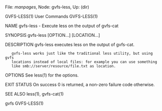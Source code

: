 File: *manpages*,  Node: gvfs-less,  Up: (dir)

GVFS-LESS(1)                     User Commands                    GVFS-LESS(1)



NAME
       gvfs-less - Execute less on the output of gvfs-cat

SYNOPSIS
       gvfs-less [OPTION...] [LOCATION...]

DESCRIPTION
       gvfs-less executes less on the output of gvfs-cat.

       gvfs-less works just like the traditional less utility, but using gvfs
       locations instead of local files: for example you can use something
       like smb://server/resource/file.txt as location.

OPTIONS
       See less(1) for the options.

EXIT STATUS
       On success 0 is returned, a non-zero failure code otherwise.

SEE ALSO
       less(1), gvfs-cat(1)



gvfs                                                              GVFS-LESS(1)
